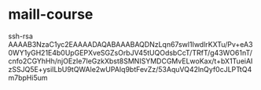 # maill-course
ssh-rsa AAAAB3NzaC1yc2EAAAADAQABAAABAQDNzLqn67swl1IwdlrKXTu/Pv+eA30WY1yGH21E4b0UpGEPXveSGZsOrbJV45tUQOdsbCcT/TRfT/g43WO61nT/cnfo2CGYhHh/njOEzIe7IeGzkXbst8SMNISYMDCGMvELwoKax/t+bX1TueiAIzSSJQ5E+ysiILbU9tQWAle2wUPAIq9btFevZz/53AquVQ42lnQyf0cJLPTtQ4m7bpHi5um
